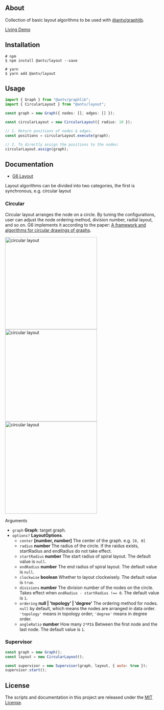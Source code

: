 ## About

Collection of basic layout algorithms to be used with [@antv/graphlib]().

[Living Demo](https://observablehq.com/d/2db6b0cc5e97d8d6)

## Installation

```shell
# npm
$ npm install @antv/layout --save

# yarn
$ yarn add @antv/layout
```

## Usage

```ts
import { Graph } from "@antv/graphlib";
import { CircularLayout } from "@antv/layout";

const graph = new Graph({ nodes: [], edges: [] });

const circularLayout = new CircularLayout({ radius: 10 });

// 1. Return positions of nodes & edges.
const positions = circularLayout.execute(graph);

// 2. To directly assign the positions to the nodes:
circularLayout.assign(graph);
```

## Documentation

- [G6 Layout](https://g6.antv.vision/zh/docs/api/graphLayout/guide)

Layout algorithms can be divided into two categories, the first is synchronous, e.g. circular layout

### Circular

Circular layout arranges the node on a circle. By tuning the configurations, user can adjust the node ordering method, division number, radial layout, and so on. G6 implements it according to the paper: [A framework and algorithms for circular drawings of graphs](https://www.sciencedirect.com/science/article/pii/S1570866705000031).

<img src="https://gw.alipayobjects.com/mdn/rms_f8c6a0/afts/img/A*-3idTK1xa6wAAAAAAAAAAABkARQnAQ" alt="circular layout" width="300">
<img src="https://gw.alipayobjects.com/mdn/rms_f8c6a0/afts/img/A*_nLORItzM5QAAAAAAAAAAABkARQnAQ" alt="circular layout" width="300">
<img src="https://gw.alipayobjects.com/mdn/rms_f8c6a0/afts/img/A*6J6BRIjmXKAAAAAAAAAAAABkARQnAQ" alt="circular layout" width="300">

Arguments

- `graph` **Graph**: target graph.
- `options?` **LayoutOptions**.
  - `center` **[number, number]** The center of the graph. e.g. `[0, 0]`
  - `radius` **number** The radius of the circle. If the raidus exists, startRadius and endRadius do not take effect.
  - `startRadius` **number** The start radius of spiral layout. The default value is `null`.
  - `endRadius` **number** The end radius of spiral layout. The default value is `null`.
  - `clockwise` **boolean** Whether to layout clockwisely. The default value is `true`.
  - `divisions` **number** The division number of the nodes on the circle. Takes effect when `endRadius - startRadius !== 0`. The default value is `1`.
  - `ordering` **null | 'topology' | 'degree'** The ordering method for nodes. `null` by default, which means the nodes are arranged in data order. `'topology'` means in topology order; `'degree'` means in degree order.
  - `angleRatio` **number** How many `2*PI`s Between the first node and the last node. The default value is `1`.

### Supervisor

```js
const graph = new Graph();
const layout = new CircularLayout();

const supervisor = new Supervisor(graph, layout, { auto: true });
supervisor.start();
```

## License

The scripts and documentation in this project are released under the [MIT License](LICENSE).
